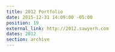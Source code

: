 ```yaml
---
title: 2012 Portfolio
date: 2015-12-31 14:09:00 -05:00
position: 19
external_link: http://2012.sawyerh.com
dates: 2012
section: archive
---
```


